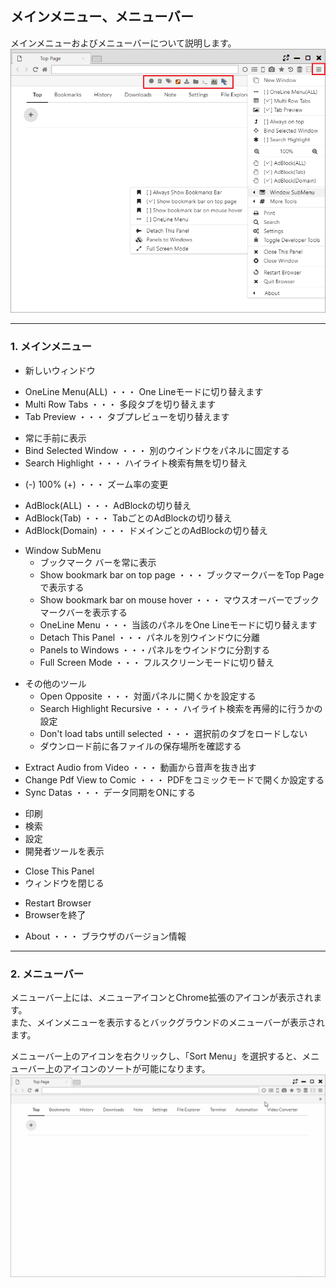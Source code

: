 ## メインメニュー、メニューバー

メインメニューおよびメニューバーについて説明します。
![menu-and-bar-main-menu](img/menu-and-bar-main-menu.png)

*********

### 1. メインメニュー

- 新しいウィンドウ
 
<span/>

- OneLine Menu(ALL) ・・・ One Lineモードに切り替えます
- Multi Row Tabs ・・・ 多段タブを切り替えます
- Tab Preview ・・・ タブプレビューを切り替えます
 
<span/>

- 常に手前に表示
- Bind Selected Window ・・・ 別のウインドウをパネルに固定する
- Search Highlight ・・・ ハイライト検索有無を切り替え
 
<span/>

- (-) 100% (+) ・・・ ズーム率の変更
 
<span/>

- AdBlock(ALL) ・・・ AdBlockの切り替え
- AdBlock(Tab) ・・・ TabごとのAdBlockの切り替え
- AdBlock(Domain) ・・・ ドメインごとのAdBlockの切り替え
 
<span/>

- Window SubMenu
    - ブックマーク バーを常に表示
    - Show bookmark bar on top page ・・・ ブックマークバーをTop Pageで表示する
    - Show bookmark bar on mouse hover ・・・ マウスオーバーでブックマークバーを表示する
    - OneLine Menu ・・・ 当該のパネルをOne Lineモードに切り替えます
    - Detach This Panel ・・・ パネルを別ウインドウに分離
    - Panels to Windows ・・・パネルをウインドウに分割する
    - Full Screen Mode ・・・ フルスクリーンモードに切り替え
 
<span/>

- その他のツール
    - Open Opposite ・・・ 対面パネルに開くかを設定する
    - Search Highlight Recursive ・・・ ハイライト検索を再帰的に行うかの設定
    - Don't load tabs untill selected ・・・ 選択前のタブをロードしない
    - ダウンロード前に各ファイルの保存場所を確認する
 
<span/>

- Extract Audio from Video ・・・ 動画から音声を抜き出す
- Change Pdf View to Comic ・・・ PDFをコミックモードで開くか設定する
- Sync Datas ・・・ データ同期をONにする
 
<span/>

- 印刷
- 検索
- 設定
- 開発者ツールを表示
 
<span/>

- Close This Panel
- ウィンドウを閉じる
 
<span/>

- Restart Browser
- Browserを終了

<span/>

- About ・・・ ブラウザのバージョン情報

*********

### 2. メニューバー
メニューバー上には、メニューアイコンとChrome拡張のアイコンが表示されます。  
また、メインメニューを表示するとバックグラウンドのメニューバーが表示されます。

メニューバー上のアイコンを右クリックし、「Sort Menu」を選択すると、メニューバー上のアイコンのソートが可能になります。  
![menu-and-bar-sort](img/menu-and-bar-sort.gif)